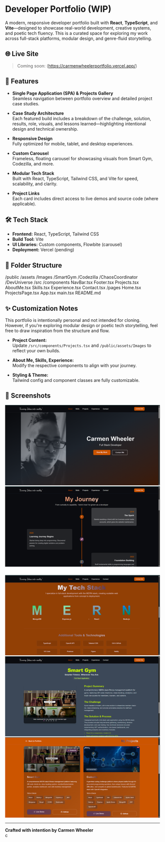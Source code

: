 # Developer Portfolio (WIP)

A modern, responsive developer portfolio built with **React**, **TypeScript**, and **Vite**—designed to showcase real-world development, creative systems, and poetic tech fluency. This is a curated space for exploring my work across full-stack platforms, modular design, and genre-fluid storytelling.

## 🌐 Live Site

> Coming soon: (https://carmenwheelerportfolio.vercel.app/)

## 🚀 Features

- **Single Page Application (SPA) & Projects Gallery**  
  Seamless navigation between portfolio overview and detailed project case studies.

- **Case Study Architecture**  
  Each featured build includes a breakdown of the challenge, solution, results, role, visuals, and lessons learned—highlighting intentional design and technical ownership.

- **Responsive Design**  
  Fully optimized for mobile, tablet, and desktop experiences.

- **Custom Carousel**  
  Frameless, floating carousel for showcasing visuals from Smart Gym, Codezilla, and more.

- **Modular Tech Stack**  
  Built with React, TypeScript, Tailwind CSS, and Vite for speed, scalability, and clarity.

- **Project Links**  
  Each card includes direct access to live demos and source code (where applicable).

## 🛠️ Tech Stack

- **Frontend:** React, TypeScript, Tailwind CSS  
- **Build Tool:** Vite  
- **UI Libraries:** Custom components, Flowbite (carousel)  
- **Deployment:** Vercel (pending)

## 📁 Folder Structure
/public /assets /Images /SmartGym /Codezilla /ChaosCoordinator /DevUniverse /src /components NavBar.tsx Footer.tsx Projects.tsx AboutMe.tsx Skills.tsx Experience.tsx Contact.tsx /pages Home.tsx ProjectsPage.tsx App.tsx main.tsx README.md

## ✨ Customization Notes

This portfolio is intentionally personal and not intended for cloning. However, if you're exploring modular design or poetic tech storytelling, feel free to draw inspiration from the structure and flow.

- **Project Content:**  
  Update `/src/components/Projects.tsx` and `/public/assets/Images` to reflect your own builds.

- **About Me, Skills, Experience:**  
  Modify the respective components to align with your journey.

- **Styling & Theme:**  
  Tailwind config and component classes are fully customizable.

## 📸 Screenshots
![Portfolio Screenshot 1](./public/assets/Images/Screenshots/Port1.png)
![Portfolio Screenshot 2](./public/assets/Images/Screenshots/Port2.png)
![Portfolio Screenshot 3](./public/assets/Images/Screenshots/Port3.png)
![Portfolio Screenshot 4](./public/assets/Images/Screenshots/Port4.png)
![Portfolio Screenshot 5](./public/assets/Images/Screenshots/Port5.png)







---

**Crafted with intention by Carmen Wheeler**  
c
